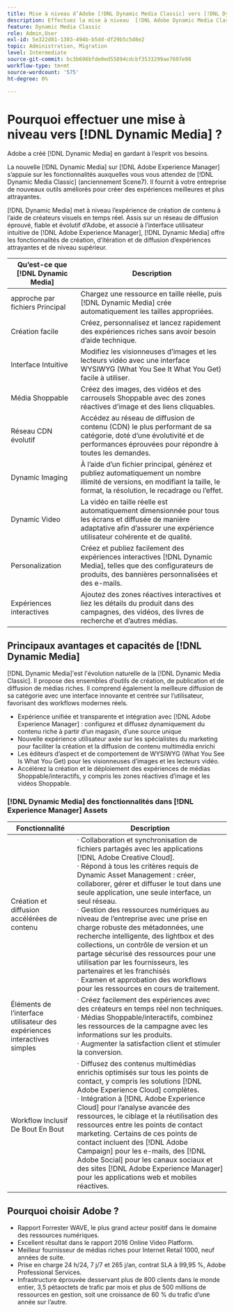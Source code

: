 ```yaml
---
title: Mise à niveau d’Adobe [!DNL Dynamic Media Classic] vers [!DNL Dynamic Media] on [!DNL Experience Manager] Assets
description: Effectuez la mise à niveau  [!DNL Adobe Dynamic Media Classic] vers [!DNL Dynamic Media] on [!DNL Adobe Experience Manager]. Découvrez les principaux avantages et fonctionnalités de  [!DNL Dynamic Media]. Consultez la comparaison des listes de fonctionnalités, les FAQ sur la mise à niveau et la liste de contrôle de préparation.
feature: Dynamic Media Classic
role: Admin,User
exl-id: 5e322d81-1303-494b-b5dd-df29b5c5d8e2
topic: Administration, Migration
level: Intermediate
source-git-commit: bc3b696bfde0ed55894cdcbf3533299ae7697e98
workflow-type: tm+mt
source-wordcount: '575'
ht-degree: 0%

---
```


# Pourquoi effectuer une mise à niveau vers [!DNL Dynamic Media] ?

Adobe a créé [!DNL Dynamic Media] en gardant à l’esprit vos besoins.

La nouvelle [!DNL Dynamic Media] sur [!DNL Adobe Experience Manager] s’appuie sur les fonctionnalités auxquelles vous vous attendez de [!DNL Dynamic Media Classic] (anciennement Scene7). Il fournit à votre entreprise de nouveaux outils améliorés pour créer des expériences meilleures et plus attrayantes.

[!DNL Dynamic Media] met à niveau l’expérience de création de contenu à l’aide de créateurs visuels en temps réel. Assis sur un réseau de diffusion éprouvé, fiable et évolutif d’Adobe, et associé à l’interface utilisateur intuitive de [!DNL Adobe Experience Manager], [!DNL Dynamic Media] offre les fonctionnalités de création, d’itération et de diffusion d’expériences attrayantes et de niveau supérieur.

| Qu’est-ce que [!DNL Dynamic Media] | Description |
| --- | --- |
| approche par fichiers Principal | Chargez une ressource en taille réelle, puis [!DNL Dynamic Media] crée automatiquement les tailles appropriées. |
| Création facile | Créez, personnalisez et lancez rapidement des expériences riches sans avoir besoin d’aide technique. |
| Interface Intuitive | Modifiez les visionneuses d’images et les lecteurs vidéo avec une interface WYSIWYG (What You See It What You Get) facile à utiliser. |
| Média Shoppable | Créez des images, des vidéos et des carrousels Shoppable avec des zones réactives d’image et des liens cliquables. |
| Réseau CDN évolutif | Accédez au réseau de diffusion de contenu (CDN) le plus performant de sa catégorie, doté d’une évolutivité et de performances éprouvées pour répondre à toutes les demandes. |
| Dynamic Imaging | À l’aide d’un fichier principal, générez et publiez automatiquement un nombre illimité de versions, en modifiant la taille, le format, la résolution, le recadrage ou l’effet. |
| Dynamic Video | La vidéo en taille réelle est automatiquement dimensionnée pour tous les écrans et diffusée de manière adaptative afin d’assurer une expérience utilisateur cohérente et de qualité. |
| Personalization | Créez et publiez facilement des expériences interactives [!DNL Dynamic Media], telles que des configurateurs de produits, des bannières personnalisées et des e-mails. |
| Expériences interactives | Ajoutez des zones réactives interactives et liez les détails du produit dans des campagnes, des vidéos, des livres de recherche et d’autres médias. |

## Principaux avantages et capacités de [!DNL Dynamic Media]

[!DNL Dynamic Media]&#39;est l&#39;évolution naturelle de la [!DNL Dynamic Media Classic]. Il propose des ensembles d’outils de création, de publication et de diffusion de médias riches. Il comprend également la meilleure diffusion de sa catégorie avec une interface innovante et centrée sur l’utilisateur, favorisant des workflows modernes réels.

* Expérience unifiée et transparente et intégration avec [!DNL Adobe Experience Manager] : configurez et diffusez dynamiquement du contenu riche à partir d’un magasin, d’une source unique
* Nouvelle expérience utilisateur axée sur les spécialistes du marketing pour faciliter la création et la diffusion de contenu multimédia enrichi
* Les éditeurs d’aspect et de comportement de WYSIWYG (What You See Is What You Get) pour les visionneuses d’images et les lecteurs vidéo.
* Accélérez la création et le déploiement des expériences de médias Shoppable/interactifs, y compris les zones réactives d’image et les vidéos Shoppable.

### [!DNL Dynamic Media] des fonctionnalités dans [!DNL Experience Manager] Assets

| Fonctionnalité | Description |
| --- | --- |
| Création et diffusion accélérées de contenu | · Collaboration et synchronisation de fichiers partagés avec les applications [!DNL Adobe Creative Cloud].<br>· Répond à tous les critères requis de Dynamic Asset Management : créer, collaborer, gérer et diffuser le tout dans une seule application, une seule interface, un seul réseau.<br>· Gestion des ressources numériques au niveau de l’entreprise avec une prise en charge robuste des métadonnées, une recherche intelligente, des lightbox et des collections, un contrôle de version et un partage sécurisé des ressources pour une utilisation par les fournisseurs, les partenaires et les franchisés<br>· Examen et approbation des workflows pour les ressources en cours de traitement. |
| Éléments de l’interface utilisateur des expériences interactives simples | · Créez facilement des expériences avec des créateurs en temps réel non techniques.<br>· Médias Shoppable/interactifs, combinez les ressources de la campagne avec les informations sur les produits.<br>· Augmenter la satisfaction client et stimuler la conversion. |
| Workflow Inclusif De Bout En Bout | · Diffusez des contenus multimédias enrichis optimisés sur tous les points de contact, y compris les solutions [!DNL Adobe Experience Cloud] complètes.<br>· Intégration à [!DNL Adobe Experience Cloud] pour l’analyse avancée des ressources, le ciblage et la réutilisation des ressources entre les points de contact marketing. Certains de ces points de contact incluent des [!DNL Adobe Campaign] pour les e-mails, des [!DNL Adobe Social] pour les canaux sociaux et des sites [!DNL Adobe Experience Manager] pour les applications web et mobiles réactives. |

## Pourquoi choisir Adobe ?

* Rapport Forrester WAVE, le plus grand acteur positif dans le domaine des ressources numériques.
* Excellent résultat dans le rapport 2016 Online Video Platform.
* Meilleur fournisseur de médias riches pour Internet Retail 1000, neuf années de suite.
* Prise en charge 24 h/24, 7 j/7 et 265 j/an, contrat SLA à 99,95 %, Adobe Professional Services.
* Infrastructure éprouvée desservant plus de 800 clients dans le monde entier, 3,5 pétaoctets de trafic par mois et plus de 500 millions de ressources en gestion, soit une croissance de 60 % du trafic d’une année sur l’autre.
